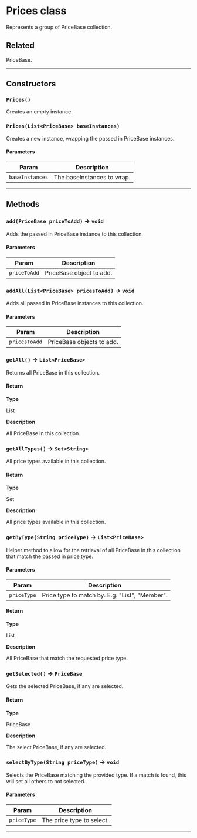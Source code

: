 # Prices class

Represents a group of PriceBase collection.

## Related

PriceBase.

---
## Constructors
### `Prices()`

Creates an empty instance.
### `Prices(List<PriceBase> baseInstances)`

Creates a new instance, wrapping the passed in PriceBase instances.
#### Parameters
|Param|Description|
|-----|-----------|
|`baseInstances` |  The baseInstances to wrap. |

---
## Methods
### `add(PriceBase priceToAdd)` → `void`

Adds the passed in PriceBase instance to this collection.

#### Parameters
|Param|Description|
|-----|-----------|
|`priceToAdd` |  PriceBase object to add. |

### `addAll(List<PriceBase> pricesToAdd)` → `void`

Adds all passed in PriceBase instances to this collection.

#### Parameters
|Param|Description|
|-----|-----------|
|`pricesToAdd` |  PriceBase objects to add. |

### `getAll()` → `List<PriceBase>`

Returns all PriceBase in this collection.

#### Return

**Type**

List<PriceBase>

**Description**

All PriceBase in this collection.

### `getAllTypes()` → `Set<String>`

All price types available in this collection.

#### Return

**Type**

Set<String>

**Description**

All price types available in this collection.

### `getByType(String priceType)` → `List<PriceBase>`

Helper method to allow for the retrieval of all PriceBase in this collection that match the passed in price type.

#### Parameters
|Param|Description|
|-----|-----------|
|`priceType` |  Price type to match by. E.g. "List", "Member". |

#### Return

**Type**

List<PriceBase>

**Description**

All PriceBase that match the requested price type.

### `getSelected()` → `PriceBase`

Gets the selected PriceBase, if any are selected.

#### Return

**Type**

PriceBase

**Description**

The select PriceBase, if any are selected.

### `selectByType(String priceType)` → `void`

Selects the PriceBase matching the provided type. If a match is found, this will set all others to not selected.

#### Parameters
|Param|Description|
|-----|-----------|
|`priceType` |  The price type to select. |

---
